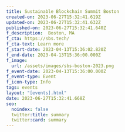 ```yaml
---
title: Sustainable Blockchain Summit Boston
created-on: 2023-06-27T15:32:41.619Z
updated-on: 2023-06-27T15:32:41.632Z
published-on: 2023-06-27T15:32:41.640Z
f_description:  Boston, MA
f_cta: https://sbs.tech/
f_cta-text: Learn more
f_start-date: 2023-04-13T15:36:02.820Z
f_end-date: 2023-04-13T15:36:00.000Z
f_image:
  url: /assets/images/sbs-boston-2023.png
f_event-date: 2023-04-13T15:36:00.000Z
f_event-type: Event
f_icon-type: Info
tags: events
layout: "[events].html"
date: 2023-06-27T15:32:41.668Z
seo:
  noindex: false
  twitter:title: summary
  twitter:card: summary
---
```

